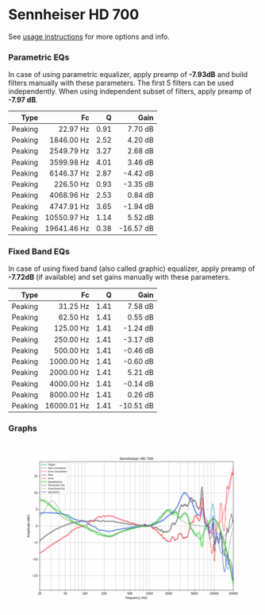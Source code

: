 # Sennheiser HD 700
See [usage instructions](https://github.com/jaakkopasanen/AutoEq#usage) for more options and info.

### Parametric EQs
In case of using parametric equalizer, apply preamp of **-7.93dB** and build filters manually
with these parameters. The first 5 filters can be used independently.
When using independent subset of filters, apply preamp of **-7.97 dB**.

| Type    | Fc          |    Q | Gain      |
|--------:|------------:|-----:|----------:|
| Peaking | 22.97 Hz    | 0.91 | 7.70 dB   |
| Peaking | 1846.00 Hz  | 2.52 | 4.20 dB   |
| Peaking | 2549.79 Hz  | 3.27 | 2.68 dB   |
| Peaking | 3599.98 Hz  | 4.01 | 3.46 dB   |
| Peaking | 6146.37 Hz  | 2.87 | -4.42 dB  |
| Peaking | 226.50 Hz   | 0.93 | -3.35 dB  |
| Peaking | 4068.96 Hz  | 2.53 | 0.84 dB   |
| Peaking | 4747.91 Hz  | 3.65 | -1.94 dB  |
| Peaking | 10550.97 Hz | 1.14 | 5.52 dB   |
| Peaking | 19641.46 Hz | 0.38 | -16.57 dB |

### Fixed Band EQs
In case of using fixed band (also called graphic) equalizer, apply preamp of **-7.72dB**
(if available) and set gains manually with these parameters.

| Type    | Fc          |    Q | Gain      |
|--------:|------------:|-----:|----------:|
| Peaking | 31.25 Hz    | 1.41 | 7.58 dB   |
| Peaking | 62.50 Hz    | 1.41 | 0.55 dB   |
| Peaking | 125.00 Hz   | 1.41 | -1.24 dB  |
| Peaking | 250.00 Hz   | 1.41 | -3.17 dB  |
| Peaking | 500.00 Hz   | 1.41 | -0.46 dB  |
| Peaking | 1000.00 Hz  | 1.41 | -0.60 dB  |
| Peaking | 2000.00 Hz  | 1.41 | 5.21 dB   |
| Peaking | 4000.00 Hz  | 1.41 | -0.14 dB  |
| Peaking | 8000.00 Hz  | 1.41 | 0.26 dB   |
| Peaking | 16000.01 Hz | 1.41 | -10.51 dB |

### Graphs
![](./Sennheiser%20HD%20700.png)